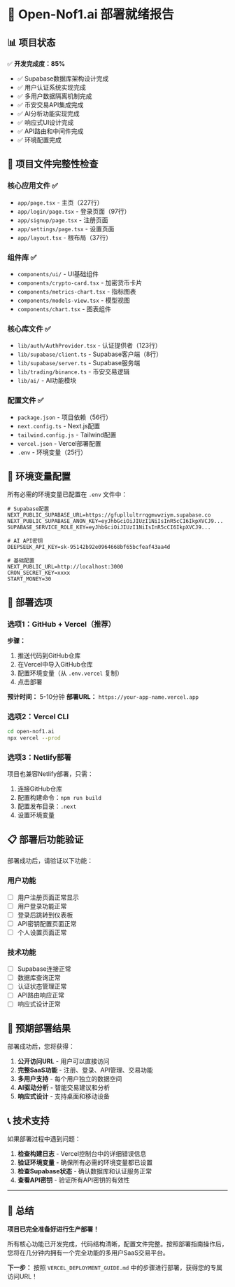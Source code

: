 # 🚀 Open-Nof1.ai 部署就绪报告

## 📊 项目状态

✅ **开发完成度：85%**
- ✅ Supabase数据库架构设计完成
- ✅ 用户认证系统实现完成
- ✅ 多用户数据隔离机制完成
- ✅ 币安交易API集成完成
- ✅ AI分析功能实现完成
- ✅ 响应式UI设计完成
- ✅ API路由和中间件完成
- ✅ 环境配置完成

## 📁 项目文件完整性检查

### 核心应用文件 ✅
- `app/page.tsx` - 主页（227行）
- `app/login/page.tsx` - 登录页面（97行）
- `app/signup/page.tsx` - 注册页面
- `app/settings/page.tsx` - 设置页面
- `app/layout.tsx` - 根布局（37行）

### 组件库 ✅
- `components/ui/` - UI基础组件
- `components/crypto-card.tsx` - 加密货币卡片
- `components/metrics-chart.tsx` - 指标图表
- `components/models-view.tsx` - 模型视图
- `components/chart.tsx` - 图表组件

### 核心库文件 ✅
- `lib/auth/AuthProvider.tsx` - 认证提供者（123行）
- `lib/supabase/client.ts` - Supabase客户端（8行）
- `lib/supabase/server.ts` - Supabase服务端
- `lib/trading/binance.ts` - 币安交易逻辑
- `lib/ai/` - AI功能模块

### 配置文件 ✅
- `package.json` - 项目依赖（56行）
- `next.config.ts` - Next.js配置
- `tailwind.config.js` - Tailwind配置
- `vercel.json` - Vercel部署配置
- `.env` - 环境变量（25行）

## 🔧 环境变量配置

所有必需的环境变量已配置在 `.env` 文件中：

```env
# Supabase配置
NEXT_PUBLIC_SUPABASE_URL=https://gfupllultrrqgmvwziym.supabase.co
NEXT_PUBLIC_SUPABASE_ANON_KEY=eyJhbGciOiJIUzI1NiIsInR5cCI6IkpXVCJ9...
SUPABASE_SERVICE_ROLE_KEY=eyJhbGciOiJIUzI1NiIsInR5cCI6IkpXVCJ9...

# AI API密钥
DEEPSEEK_API_KEY=sk-95142b92e0964668bf65bcfeaf43aa4d

# 基础配置
NEXT_PUBLIC_URL=http://localhost:3000
CRON_SECRET_KEY=xxxx
START_MONEY=30
```

## 🚀 部署选项

### 选项1：GitHub + Vercel（推荐）

**步骤：**
1. 推送代码到GitHub仓库
2. 在Vercel中导入GitHub仓库
3. 配置环境变量（从 `.env.vercel` 复制）
4. 点击部署

**预计时间：** 5-10分钟
**部署URL：** `https://your-app-name.vercel.app`

### 选项2：Vercel CLI

```bash
cd open-nof1.ai
npx vercel --prod
```

### 选项3：Netlify部署

项目也兼容Netlify部署，只需：
1. 连接GitHub仓库
2. 配置构建命令：`npm run build`
3. 配置发布目录：`.next`
4. 设置环境变量

## 📋 部署后功能验证

部署成功后，请验证以下功能：

### 用户功能
- [ ] 用户注册页面正常显示
- [ ] 用户登录功能正常
- [ ] 登录后跳转到仪表板
- [ ] API密钥配置页面正常
- [ ] 个人设置页面正常

### 技术功能
- [ ] Supabase连接正常
- [ ] 数据库查询正常
- [ ] 认证状态管理正常
- [ ] API路由响应正常
- [ ] 响应式设计正常

## 🎯 预期部署结果

部署成功后，您将获得：

1. **公开访问URL** - 用户可以直接访问
2. **完整SaaS功能** - 注册、登录、API管理、交易功能
3. **多用户支持** - 每个用户独立的数据空间
4. **AI驱动分析** - 智能交易建议和分析
5. **响应式设计** - 支持桌面和移动设备

## 📞 技术支持

如果部署过程中遇到问题：

1. **检查构建日志** - Vercel控制台中的详细错误信息
2. **验证环境变量** - 确保所有必需的环境变量都已设置
3. **检查Supabase状态** - 确认数据库和认证服务正常
4. **查看API密钥** - 验证所有API密钥的有效性

---

## 🎉 总结

**项目已完全准备好进行生产部署！**

所有核心功能已开发完成，代码结构清晰，配置文件完整。按照部署指南操作后，您将在几分钟内拥有一个完全功能的多用户SaaS交易平台。

**下一步：** 按照 `VERCEL_DEPLOYMENT_GUIDE.md` 中的步骤进行部署，获得您的专属访问URL！